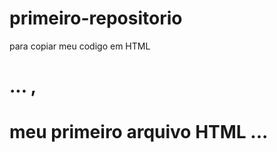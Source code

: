 # primeiro-repositorio

para copiar meu codigo em HTML<h1>
...
,</html>
<h1>meu primeiro arquivo HTML
  </html>
  ...
